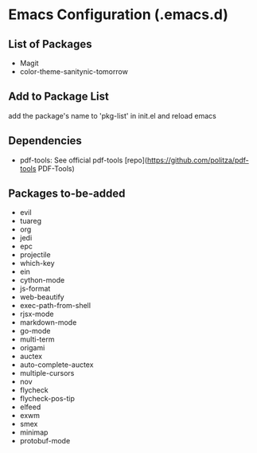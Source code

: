 # Emacs Configuration (.emacs.d)

## List of Packages

 * Magit
 * color-theme-sanitynic-tomorrow

## Add to Package List

add the package's name to 'pkg-list' in init.el and reload emacs

## Dependencies

 * pdf-tools: See official pdf-tools [repo](https://github.com/politza/pdf-tools PDF-Tools)

## Packages to-be-added

* evil
* tuareg
* org
* jedi
* epc
* projectile
* which-key
* ein
* cython-mode
* js-format
* web-beautify
* exec-path-from-shell
* rjsx-mode
* markdown-mode
* go-mode
* multi-term
* origami
* auctex
* auto-complete-auctex
* multiple-cursors
* nov
* flycheck
* flycheck-pos-tip
* elfeed
* exwm
* smex
* minimap
* protobuf-mode
